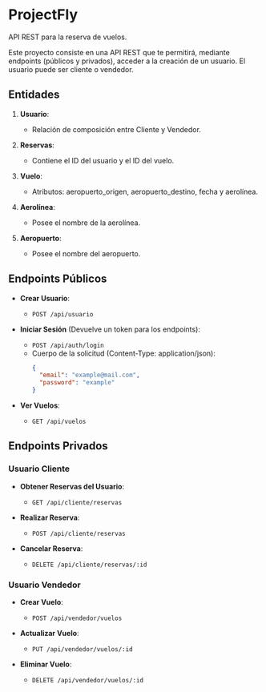 # ProjectFly

API REST para la reserva de vuelos.

Este proyecto consiste en una API REST que te permitirá, mediante endpoints (públicos y privados), acceder a la creación de un usuario. El usuario puede ser cliente o vendedor.

## Entidades

1. **Usuario**:
   - Relación de composición entre Cliente y Vendedor.

2. **Reservas**:
   - Contiene el ID del usuario y el ID del vuelo.

3. **Vuelo**:
   - Atributos: aeropuerto_origen, aeropuerto_destino, fecha y aerolínea.

4. **Aerolínea**:
   - Posee el nombre de la aerolínea.

5. **Aeropuerto**:
   - Posee el nombre del aeropuerto.

## Endpoints Públicos

- **Crear Usuario**:
  - `POST /api/usuario`

- **Iniciar Sesión** (Devuelve un token para los endpoints):
  - `POST /api/auth/login`
  - Cuerpo de la solicitud (Content-Type: application/json):
    ```json
    {
      "email": "example@mail.com",
      "password": "example"
    }
    ```

- **Ver Vuelos**:
  - `GET /api/vuelos`

## Endpoints Privados

### Usuario Cliente

- **Obtener Reservas del Usuario**:
  - `GET /api/cliente/reservas`

- **Realizar Reserva**:
  - `POST /api/cliente/reservas`

- **Cancelar Reserva**:
  - `DELETE /api/cliente/reservas/:id`

### Usuario Vendedor

- **Crear Vuelo**:
  - `POST /api/vendedor/vuelos`

- **Actualizar Vuelo**:
  - `PUT /api/vendedor/vuelos/:id`

- **Eliminar Vuelo**:
  - `DELETE /api/vendedor/vuelos/:id`

